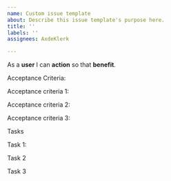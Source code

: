 ```yaml
---
name: Custom issue template
about: Describe this issue template's purpose here.
title: ''
labels: ''
assignees: AxdeKlerk

---
```


As a **user** I can **action** so that **benefit**.

Acceptance Criteria:

Acceptance criteria 1:

Acceptance criteria 2:

Acceptance criteria 3:

Tasks

Task 1:

Task 2

Task 3
